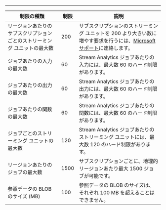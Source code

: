 ---
| 制限の種類 | 制限 | 説明 |
| --- | --- | --- |
| リージョンあたりのサブスクリプションごとのストリーミング ユニットの最大数 |200 |サブスクリプションのストリーミング ユニットを 200 より大きい数に増やす要求を行うには、[Microsoft サポート](https://support.microsoft.com/en-us)に連絡します。 |
| ジョブあたりの入力の最大数 |60 |Stream Analytics ジョブあたりの入力には、最大数 60 のハード制限があります。 |
| ジョブあたりの出力の最大数 |60 |Stream Analytics ジョブあたりの出力には、最大数 60 のハード制限があります。 |
| ジョブあたりの関数の最大数 |60 |Stream Analytics ジョブあたりの関数には、最大数 60 のハード制限があります。 |
| ジョブごとのストリーミング ユニットの最大数 |120 |Stream Analytics ジョブあたりのストリーミング ユニットには、最大数 120 のハード制限があります。 |
| リージョンあたりのジョブの最大数 |1500 |サブスクリプションごとに、地理的リージョンあたり最大 1500 ジョブが可能です。 |
| 参照データの BLOB のサイズ (MB) | 100 | 参照データの BLOB のサイズは、それぞれ 100 MB を超えることはできません。 |

